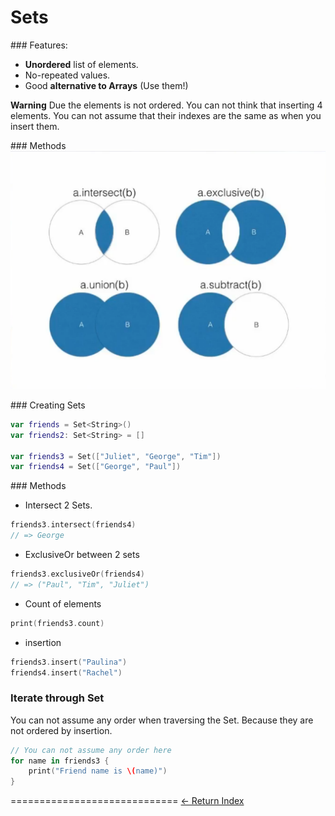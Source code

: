# Sets

### Features:

- **Unordered** list of elements.
- No-repeated values.
- Good **alternative to Arrays** (Use them!)

**Warning** Due the elements is not ordered. You can not think that inserting 4 elements. You can not assume that their indexes are the same as when you insert them.

### Methods
![](../Assets/Basics/Sets.png)

### Creating Sets

```Swift
var friends = Set<String>()
var friends2: Set<String> = []

var friends3 = Set(["Juliet", "George", "Tim"])
var friends4 = Set(["George", "Paul"])
```

### Methods

- Intersect 2 Sets.

```Swift
friends3.intersect(friends4)
// => George
```

- ExclusiveOr between 2 sets

```Swift
friends3.exclusiveOr(friends4)
// => ("Paul", "Tim", "Juliet")
```
- Count of elements

```Swift
print(friends3.count)
```

- insertion

```Swift
friends3.insert("Paulina")
friends4.insert("Rachel")
```

### Iterate through Set

You can not assume any order when traversing the Set. Because they are not ordered by insertion.

```Swift
// You can not assume any order here
for name in friends3 {
    print("Friend name is \(name)")
}
```


=============================
[<- Return Index](/README.md)

